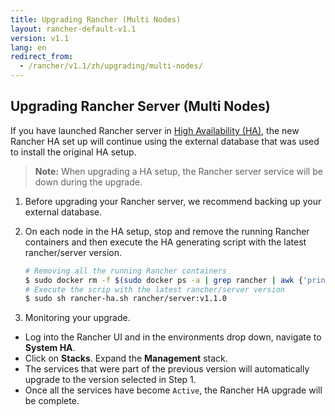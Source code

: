 ```yaml
---
title: Upgrading Rancher (Multi Nodes)
layout: rancher-default-v1.1
version: v1.1
lang: en
redirect_from:
  - /rancher/v1.1/zh/upgrading/multi-nodes/
---
```


## Upgrading Rancher Server (Multi Nodes)


If you have launched Rancher server in [High Availability (HA)]({{site.baseurl}}/rancher/{{page.version}}/{{page.lang}}/installing-rancher/installing-server/multi-nodes/), the new Rancher HA set up will continue using the external database that was used to install the original HA setup.

> **Note:** When upgrading a HA setup, the Rancher server service will be down during the upgrade.

1. Before upgrading your Rancher server, we recommend backing up your external database.

2. On each node in the HA setup, stop and remove the running Rancher containers and then execute the HA generating script with the latest rancher/server version.

   ```bash
   # Removing all the running Rancher containers
   $ sudo docker rm -f $(sudo docker ps -a | grep rancher | awk {'print $1'})
   # Execute the scrip with the latest rancher/server version
   $ sudo sh rancher-ha.sh rancher/server:v1.1.0
   ```

3. Monitoring your upgrade.

* Log into the Rancher UI and in the environments drop down, navigate to **System HA**.
* Click on **Stacks**. Expand the **Management** stack.
* The services that were part of the previous version will automatically upgrade to the version selected in Step 1.
* Once all the services have become `Active`, the Rancher HA upgrade will be complete.
